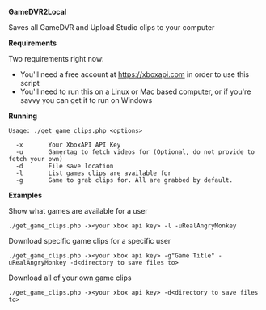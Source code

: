**GameDVR2Local**

Saves all GameDVR and Upload Studio clips to your computer

**Requirements**

Two requirements right now:

  * You'll need a free account at https://xboxapi.com in order to use this script
  * You'll need to run this on a Linux or Mac based computer, or if you're savvy you can get it to run on Windows

**Running**

```
Usage: ./get_game_clips.php <options>

  -x       Your XboxAPI API Key
  -u       Gamertag to fetch videos for (Optional, do not provide to fetch your own)
  -d       File save location
  -l       List games clips are available for
  -g       Game to grab clips for. All are grabbed by default.
```

**Examples**

Show what games are available for a user

```
./get_game_clips.php -x<your xbox api key> -l -uRealAngryMonkey
```

Download specific game clips for a specific user

```
./get_game_clips.php -x<your xbox api key> -g"Game Title" -uRealAngryMonkey -d<directory to save files to>
```

Download all of your own game clips

```
./get_game_clips.php -x<your xbox api key> -d<directory to save files to>
```